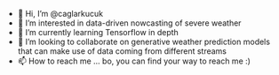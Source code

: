 - 👋 Hi, I’m @caglarkucuk
- 👀 I’m interested in data-driven nowcasting of severe weather
- 🌱 I’m currently learning Tensorflow in depth
- 💞️ I’m looking to collaborate on generative weather prediction models that can make use of data coming from different streams   
- 📫 How to reach me ... bo, you can find your way to reach me :)

<!---
caglarkucuk/caglarkucuk is a ✨ special ✨ repository because its `README.md` (this file) appears on your GitHub profile.
You can click the Preview link to take a look at your changes.
--->
